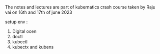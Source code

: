 The notes and lectures are part of kubernatics crash course taken by Raju vai on 16th and 17th of june 2023

setup env :
    
1. Digital ocen
2. doctl
3. kubectl
4. kubectx and kubens


